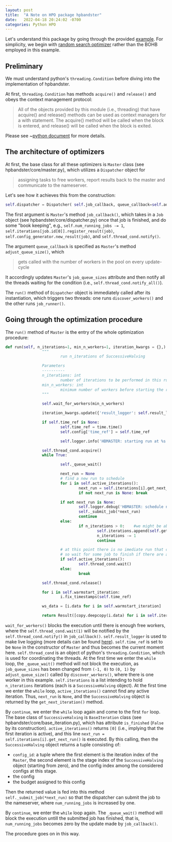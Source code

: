 ```yaml
---
layout: post
title:  "A Note on HPO package hpbandster"
date:   2022-04-18 20:24:02 -0700
categories: Python HPO
---
```


Let's understand this package by going through the provided [example](https://automl.github.io/HpBandSter/build/html/auto_examples/example_1_local_sequential.html).
For simplicity, we begin with [random search optimizer](https://automl.github.io/HpBandSter/build/html/optimizers/randomsearch.html) rather than the BOHB employed in this example.

## Preliminary

We must understand python's `threading.Condition` before diving into the implementation of hpbandster.

At first, `threading.Condition` has methods `acquire()` and `release()` and obeys the context management protocol:

  > All of the objects provided by this module (i.e., threading) that have acquire() and release() methods can be used as context managers for a with statement. The acquire() method will be called when the block is entered, and release() will be called when the block is exited.

Please see ~[python document](https://docs.python.org/3/library/threading.html) for more details.


## The architecture of optimizers

At first, the base class for all these optimizers is `Master` class (see hpbandster/core/master.py), which utilizes a `Dispatcher` object for

  > assigning tasks to free workers, report results back to the master and communicate to the nameserver.

Let's see how it achieves this from the construction:
```python
self.dispatcher = Dispatcher( self.job_callback, queue_callback=self.adjust_queue_size, run_id=run_id, ping_interval=ping_interval, nameserver=nameserver, nameserver_port=nameserver_port, host=host)
```

The first argument is `Master`'s method `job_callback()`, which takes in a `Job` object (see hpbandster/core/dispatcher.py) once that job is finished, and do some "book keeping", e.g., `self.num_running_jobs -= 1`, `self.iterations[job.id[0]].register_result(job)`, `self.config_generator.new_result(job)`, and `self.thread_cond.notify()`.

The argument `queue_callback` is specified as `Master`'s method `adjust_queue_size()`, which

  > gets called with the number of workers in the pool on every update-cycle

It accordingly updates `Master`'s `job_queue_sizes` attribute and then notify all the threads waiting for the condition (i.e., `self.thread_cond.notify_all()`).

The `run()` method of `Dispatcher` object is immediately called after its instantiation, which triggers two threads: one runs `discover_workers()` and the other runs `job_runner()`.


## Going through the optimization procedure

The `run()` method of `Master` is the entry of the whole optimization procedure:
```python
def run(self, n_iterations=1, min_n_workers=1, iteration_kwargs = {},):
                """
                        run n_iterations of SuccessiveHalving

                Parameters
                ----------
                n_iterations: int
                        number of iterations to be performed in this run
                min_n_workers: int
                        minimum number of workers before starting the run
                """

                self.wait_for_workers(min_n_workers)

                iteration_kwargs.update({'result_logger': self.result_logger})

                if self.time_ref is None:
                        self.time_ref = time.time()
                        self.config['time_ref'] = self.time_ref

                        self.logger.info('HBMASTER: starting run at %s'%(str(self.time_ref)))

                self.thread_cond.acquire()
                while True:

                        self._queue_wait()

                        next_run = None
                        # find a new run to schedule
                        for i in self.active_iterations():
                                next_run = self.iterations[i].get_next_run()
                                if not next_run is None: break

                        if not next_run is None:
                                self.logger.debug('HBMASTER: schedule new run for iteration %i'%i)
                                self._submit_job(*next_run)
                                continue
                        else:
                                if n_iterations > 0:    #we might be able to start the next iteration
                                        self.iterations.append(self.get_next_iteration(len(self.iterations), iteration_kwargs))
                                        n_iterations -= 1
                                        continue

                        # at this point there is no imediate run that can be scheduled,
                        # so wait for some job to finish if there are active iterations
                        if self.active_iterations():
                                self.thread_cond.wait()
                        else:
                                break

                self.thread_cond.release()

                for i in self.warmstart_iteration:
                        i.fix_timestamps(self.time_ref)

                ws_data = [i.data for i in self.warmstart_iteration]

                return Result([copy.deepcopy(i.data) for i in self.iterations] + ws_data, self.config)
```

`wait_for_workers()` blocks the execution until there is enough free workers, where the `self.thread_cond.wait(1)` will be notified by the `self.thread_cond.notify()` in `job_callback()`.
`self.result_logger` is used to make live logging (more details can be found [here](https://automl.github.io/HpBandSter/build/html/advanced_examples.html#live-logging)).
`self.time_ref` is set to be `None` in the constructor of `Master` and thus becomes the current moment here.
`self.thread_cond` is an object of python's `threading.Condition`, which is used for coordinating the threads.
At the first time we enter the `while` loop, the `_queue_wait()` method will not block the execution, as `job_queue_sizes` has been changed from `(-1, 0)` to `(0, 1)` by `adjust_queue_size()` called by `discover_workers()`, where there is one worker in this example.
`self.iterations` is a list intending to hold `n_iterations` iterations (each is a `SuccessiveHalving` object).
At the first time we enter the `while` loop, `active_iterations()` cannot find any active iteration. Thus, `next_run` is `None`, and the `SuccessiveHalving` object is returned by the `get_next_iteration()` method.

By `continue`, we enter the `while` loop again and come to the first `for` loop.
The base class of `SuccessiveHalving` is `BaseIteration` class (see hpbandster/core/base_iteration.py), which has attribute `is_finished` (`False` by its construction). `active_iterations()` returns `[0]` (i.e., implying that the first iteration is active), and this line `next_run = self.iterations[i].get_next_run()` is executed.
By this calling, then the `SuccessiveHalving` object returns a tuple consisting of:
- `config_id`: a tuple where the first element is the iteration index of the `Master`, the second element is the stage index of the `SuccessiveHalving` object (starting from zero), and the config index among the considered configs at this stage.
- the config
- the budget assigned to this config

Then the returned value is fed into this method `self._submit_job(*next_run)` so that the dispatcher can submit the job to the nameserver, where `num_running_jobs` is increased by one.

By `continue`, we enter the `while` loop again. The `_queue_wait()` method will block the execution untill the submitted job has finished, that is, `num_running_jobs` becomes zero by the update made by `job_callback()`.

The procedure goes on in this way.
